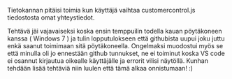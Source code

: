 Tietokannan pitäisi toimia kun käyttäjä vaihtaa customercontrol.js tiedostosta omat yhteystiedot. 

Tehtävä jäi vajavaiseksi koska ensin temppuilin todella kauan pöytäkoneen kanssa ( Windows 7 ) ja tulin lopputulokseen että githubista uupui joku juttu enkä saanut toimimaan sitä
pöytäkoneella. Ongelmaksi muodostui myös se että minulla oli jo ennestään github tunnukset, ne ei toiminut koska VS code ei osannut kirjautua oikealle käyttäjälle ja errorit
vilisi näytöllä. Kunhan tehdään lisää tehtäviä niin luulen että tämä alkaa onnistumaan! :)
